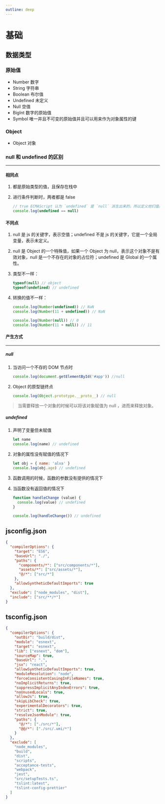 ```yaml
---
outline: deep
---
```


# 基础

## 数据类型

### 原始值

- Number 数字
- String 字符串
- Boolean 布尔值
- Undefined 未定义
- Null 空值
- BigInt 数字的原始值
- Symbol 唯一并且不可变的原始值并且可以用来作为对象属性的键

### Object

- Object 对象

### null 和 undefined 的区别

---

#### 相同点

1. 都是原始类型的值，且保存在栈中
2. 进行条件判断时，两者都是 false

    ```js
    // true ECMAScript 认为 `undefined` 是 `null` 派生出来的，所以定义他们值是相同的
    console.log(undefined == null)
    ```

#### 不同点

1. null 是 js 的关键字，表示空值；undefined 不是 js 的关键字，它是一个全局变量，表示未定义。
2. null 是 Object 的一个特殊值，如果一个 Object 为 null，表示这个对象不是有效对象，null 是一个不存在的对象的占位符；undefined 是 Global 的一个属性。
3. 类型不一样：

    ```js
    typeof(null) // object
    typeof(undefined) // undefined
    ```

4. 转换的值不一样：

    ```js
    console.log(Number(undefined)) // NaN
    console.log(Number(11 + undefined)) // NaN

    console.log(Number(null)) // 0
    console.log(Number(11 + null)) // 11
    ```

#### 产生方式

---

##### null

1. 当访问一个不存的 DOM 节点时

    ```js
    console.log(document.getElementById('#app')) //null
    ```

2. Object 的原型链终点

    ```js
    console.log(Object.prototype.__proto__) // null
    ```

> 当需要释放一个对象的时候可以将该对象赋值为 null ，进而来释放对象。

##### undefined

1. 声明了变量但未赋值

    ```js
    let name
    console.log(name) // undefined
    ```

2. 对象的属性没有赋值的情况下

    ```js
    let obj = { name: 'alva' }
    console.log(obj.age) // undefined
    ```

3. 函数调用的时候，函数的参数没有提供的情况下

4. 当函数没有返回值的情况下

    ```js
    function handleChange (value) {
      console.log(value) // undefined
    }

    console.log(handleChange()) // undefined
    ```

## jsconfig.json

```json
{
  "compilerOptions": {
    "target": "ES6",
    "baseUrl": "./",
    "paths": {
      "components/*": ["src/components/*"],
      "assets/*": ["src/assets/*"],
      "@/*": ["src/*"]
    },
    "allowSyntheticDefaultImports": true
  },
  "exclude": ["node_modules", "dist"],
  "include": ["src/**/*"]
}
```

## tsconfig.json

```json
{
  "compilerOptions": {
    "outDir": "build/dist",
    "module": "esnext",
    "target": "esnext",
    "lib": ["esnext", "dom"],
    "sourceMap": true,
    "baseUrl": ".",
    "jsx": "react",
    "allowSyntheticDefaultImports": true,
    "moduleResolution": "node",
    "forceConsistentCasingInFileNames": true,
    "noImplicitReturns": true,
    "suppressImplicitAnyIndexErrors": true,
    "noUnusedLocals": true,
    "allowJs": true,
    "skipLibCheck": true,
    "experimentalDecorators": true,
    "strict": true,
    "resolveJsonModule": true,
    "paths": {
      "@/*": ["./src/*"],
      "@@/*": ["./src/.umi/*"]
    }
  },
  "exclude": [
    "node_modules",
    "build",
    "dist",
    "scripts",
    "acceptance-tests",
    "webpack",
    "jest",
    "src/setupTests.ts",
    "tslint:latest",
    "tslint-config-prettier"
  ]
}
```
